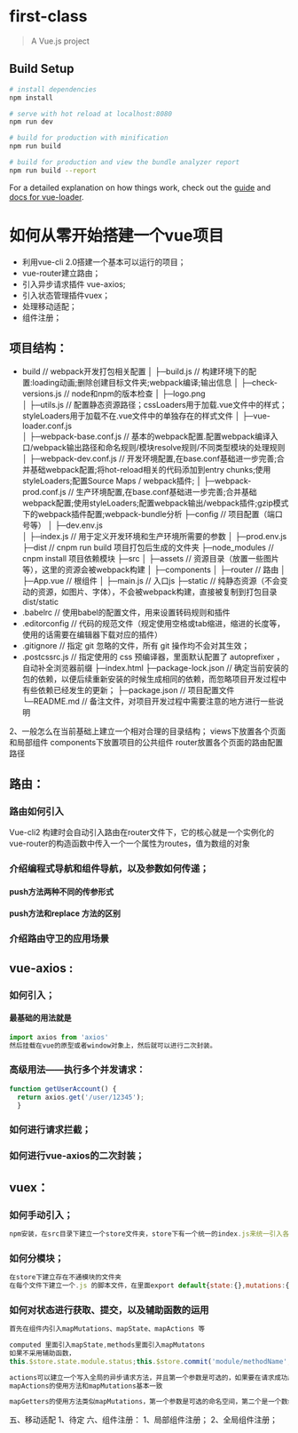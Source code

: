 # first-class

> A Vue.js project

## Build Setup

``` bash
# install dependencies
npm install

# serve with hot reload at localhost:8080
npm run dev

# build for production with minification
npm run build

# build for production and view the bundle analyzer report
npm run build --report
```

For a detailed explanation on how things work, check out the [guide](http://vuejs-templates.github.io/webpack/) and [docs for vue-loader](http://vuejs.github.io/vue-loader).

# 如何从零开始搭建一个vue项目

- 利用vue-cli 2.0搭建一个基本可以运行的项目；
- vue-router建立路由；
- 引入异步请求插件 vue-axios;
- 引入状态管理插件vuex；
- 处理移动适配；
- 组件注册；


## 项目结构：                    
- build                         // webpack开发打包相关配置
│ ├─build.js                        // 构建环境下的配置:loading动画;删除创建目标文件夹;webpack编译;输出信息
│ ├─check-versions.js               // node和npm的版本检查
│ ├─logo.png                        
│ ├─utils.js                        // 配置静态资源路径；cssLoaders用于加载.vue文件中的样式；styleLoaders用于加载不在.vue文件中的单独存在的样式文件
│ ├─vue-loader.conf.js              
│ ├─webpack-base.conf.js            // 基本的webpack配置.配置webpack编译入口/webpack输出路径和命名规则/模块resolve规则/不同类型模块的处理规则
│ ├─webpack-dev.conf.js             // 开发环境配置,在base.conf基础进一步完善;合并基础webpack配置;将hot-reload相关的代码添加到entry chunks;使用styleLoaders;配置Source Maps / webpack插件;
│ ├─webpack-prod.conf.js            // 生产环境配置,在base.conf基础进一步完善;合并基础webpack配置;使用styleLoaders;配置webpack输出/webpack插件;gzip模式下的webpack插件配置;webpack-bundle分析
├─config                        // 项目配置（端口号等）
│ ├─dev.env.js                      
│ ├─index.js                        // 用于定义开发环境和生产环境所需要的参数
│ ├─prod.env.js                     
├─dist                          // cnpm run build  项目打包后生成的文件夹
├─node_modules                  // cnpm install    项目依赖模块
├─src
│ ├─assets                      // 资源目录（放置一些图片等），这里的资源会被webpack构建
│ ├─components
│ ├─router                          // 路由
│ ├─App.vue                         // 根组件
│ ├─main.js                         // 入口js
├─static                        // 纯静态资源（不会变动的资源，如图片、字体），不会被webpack构建，直接被复制到打包目录dist/static
- .babelrc                      // 使用babel的配置文件，用来设置转码规则和插件
- .editorconfig                 // 代码的规范文件（规定使用空格或tab缩进，缩进的长度等，使用的话需要在编辑器下载对应的插件）
- .gitignore                    // 指定 git 忽略的文件，所有 git 操作均不会对其生效；
- .postcssrc.js                 // 指定使用的 css 预编译器，里面默认配置了 autoprefixer ，自动补全浏览器前缀
├─index.html
├─package-lock.json            // 确定当前安装的包的依赖，以便后续重新安装的时候生成相同的依赖，而忽略项目开发过程中有些依赖已经发生的更新；
├─package.json                 // 项目配置文件
└─README.md                    // 备注文件，对项目开发过程中需要注意的地方进行一些说明


2、一般怎么在当前基础上建立一个相对合理的目录结构；
views下放置各个页面和局部组件
components下放置项目的公共组件
router放置各个页面的路由配置路径

## 路由：
### 路由如何引入
Vue-cli2 构建时会自动引入路由在router文件下，它的核心就是一个实例化的vue-router的构造函数中传入一个一个属性为routes，值为数组的对象

### 介绍编程式导航和组件导航，以及参数如何传递；
#### push方法两种不同的传参形式
#### push方法和replace 方法的区别

### 介绍路由守卫的应用场景


## vue-axios :
### 如何引入；
   #### 最基础的用法就是 
   ```js
   import axios from 'axios'
   然后挂载在vue的原型或者window对象上，然后就可以进行二次封装。
   ```
 ### 高级用法——执行多个并发请求：
   ```js
   function getUserAccount() {
     return axios.get('/user/12345');
     }
   ```

### 如何进行请求拦截；
### 如何进行vue-axios的二次封装；


## vuex：
### 如何手动引入；
   ```js 
   npm安装，在src目录下建立一个store文件夹，store下有一个统一的index.js来统一引入各个模块，并且通过new Vuex.Store（{moduleA,moduleB}）来进行实例化，然后导出
   ```
### 如何分模块；
   ```js
   在store下建立存在不通模块的文件夹
   在每个文件下建立一个.js 的脚本文件，在里面export default{state:{},mutations:{},getters:{},actions:{}} 
   ```
### 如何对状态进行获取、提交，以及辅助函数的运用
  ```js
  首先在组件内引入mapMutations、mapState、mapActions 等

  computed 里面引入mapState,methods里面引入mapMutatons
  如果不采用辅助函数，
  this.$store.state.module.status;this.$store.commit('module/methodName',status)
 
  actions可以建立一个写入全局的异步请求方法，并且第一个参数是可选的，如果要在请求成功后去提交mutation，那么第一个参数{commit,state};
  mapActions的使用方法和mapMutations基本一致
  
  mapGetters的使用方法类似mapMutations，第一个参数是可选的命名空间，第二个是一个数组，里面是getters里面的方法名
  ```


五、移动适配
1、待定
六、组件注册：
1、局部组件注册；
2、全局组件注册；















